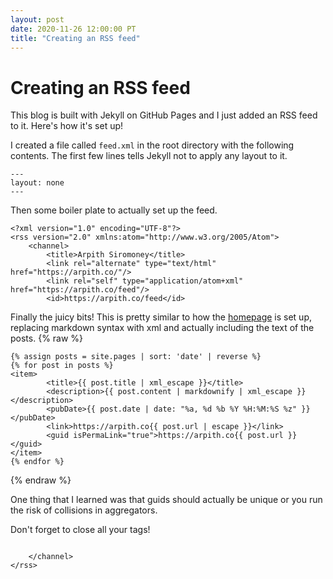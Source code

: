 ```yaml
---
layout: post
date: 2020-11-26 12:00:00 PT
title: "Creating an RSS feed"
---
```

# Creating an RSS feed
This blog is built with Jekyll on GitHub Pages and I just added an RSS feed to it. Here's how it's set up!

I created a file called `feed.xml` in the root directory with the following contents. The first few lines tells Jekyll not to apply any layout to it.
```
---
layout: none
---
```

Then some boiler plate to actually set up the feed.
```
<?xml version="1.0" encoding="UTF-8"?>
<rss version="2.0" xmlns:atom="http://www.w3.org/2005/Atom">
	<channel>
		<title>Arpith Siromoney</title>
		<link rel="alternate" type="text/html" href="https://arpith.co/"/>
		<link rel="self" type="application/atom+xml" href="https://arpith.co/feed"/>
		<id>https://arpith.co/feed</id>
```

Finally the juicy bits! This is pretty similar to how the [homepage](https://raw.githubusercontent.com/arpith/blog/master/index.md) is set up, replacing markdown syntax with xml and actually including the text of the posts.
{% raw %}

```
{% assign posts = site.pages | sort: 'date' | reverse %}
{% for post in posts %}
<item>
		<title>{{ post.title | xml_escape }}</title>
		<description>{{ post.content | markdownify | xml_escape }}</description>
		<pubDate>{{ post.date | date: "%a, %d %b %Y %H:%M:%S %z" }}</pubDate>
		<link>https://arpith.co{{ post.url | escape }}</link>
		<guid isPermaLink="true">https://arpith.co{{ post.url }}</guid>
</item>
{% endfor %}
```
{% endraw %}

One thing that I learned was that guids should actually be unique or you run the risk of collisions in aggregators.

Don't forget to close all your tags!
```

	</channel>
</rss>

```
